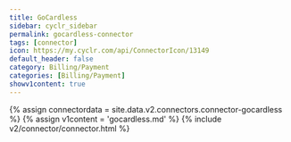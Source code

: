 ```yaml
---
title: GoCardless
sidebar: cyclr_sidebar
permalink: gocardless-connector
tags: [connector]
icon: https://my.cyclr.com/api/ConnectorIcon/13149
default_header: false
category: Billing/Payment
categories: [Billing/Payment]
showv1content: true
---
```

{% assign connectordata = site.data.v2.connectors.connector-gocardless %}
{% assign v1content = 'gocardless.md' %}
{% include v2/connector/connector.html %}	